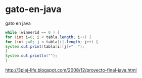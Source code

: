 gato-en-java
============

gato en java

```java
while (winnerid == 0 ) {
for (int i=0; i < tabla.length; i++) {
for (int j=0; j < tabla[i].length; j++) {
System.out.print(tabla[i][j]+"  ");
}
System.out.println("");
}
```

http://3plej-life.blogspot.com/2008/12/proyecto-final-java.html
